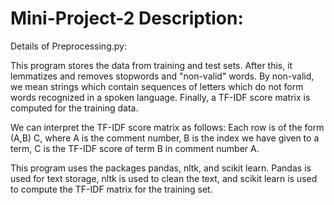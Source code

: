 # Mini-Project-2 Description:

Details of Preprocessing.py:

This program stores the data from training and test sets. After this, it lemmatizes and removes stopwords and "non-valid" words. By non-valid, we mean strings which contain sequences of letters which do not form words recognized in a spoken language. Finally, a TF-IDF score matrix is computed for the training data.

We can interpret the TF-IDF score matrix as follows: Each row is of the form (A,B) C, where A is the comment number, B is the index we have given to a term, C is the TF-IDF score of term B in comment number A. 

This program uses the packages pandas, nltk, and scikit learn. Pandas is used for text storage, nltk is used to clean the text, and scikit learn is used to compute the TF-IDF matrix for the training set. 

